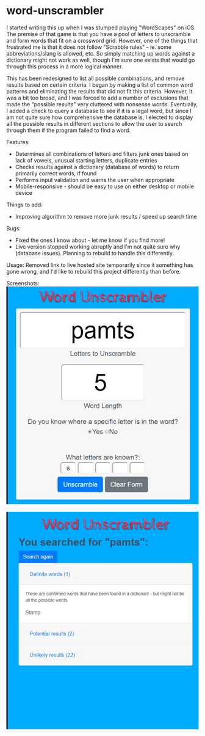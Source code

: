 # word-unscrambler

I started writing this up when I was stumped playing "WordScapes" on iOS. The premise of that game is that you have a pool of letters to unscramble and form words that fit on a crossword grid. However, one of the things that frustrated me is that it does not follow "Scrabble rules" - ie. some abbreviations/slang is allowed, etc. So simply matching up words against a dictionary might not work as well, though I'm sure one exists that would go through this process in a more logical manner.

This has been redesigned to list all possible combinations, and remove results based on certain criteria. I began by making a list of common word patterns and eliminating the results that did not fit this criteria. However, it was a bit too broad, and I was forced to add a number of exclusions that made the "possible results" very cluttered with nonsense words. Eventually, I added a check to query a database to see if it is a legal word, but since I am not quite sure how comprehensive the database is, I elected to display all the possible results in different sections to allow the user to search through them if the program failed to find a word.

Features:

- Determines all combinations of letters and filters junk ones based on lack of vowels, unusual starting letters, duplicate entries
- Checks results against a dictionary (database of words) to return primarily correct words, if found
- Performs input validation and warns the user when appropriate
- Mobile-responsive - should be easy to use on either desktop or mobile device

Things to add:

- Improving algorithm to remove more junk results / speed up search time

Bugs:

- Fixed the ones I know about - let me know if you find more!
- Live version stopped working abruptly and I'm not quite sure why (database issues). Planning to rebuild to handle this differently.

Usage:
Removed link to live hosted site temporarily since it something has gone wrong, and I'd like to rebuild this project differently than before.

Screenshots:
<br /><img src="screenshots/screenshot3.jpg" alt="Filling out information about the word">  
<br /><img src="screenshots/screenshot4.jpg" alt="Results found by the application">
